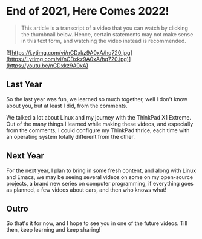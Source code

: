 # End of 2021, Here Comes 2022!

> This article is a transcript of a video that you can watch by clicking the thumbnail below. Hence, certain statements may not make sense in this text form, and watching the video instead is recommended.

[![https://i.ytimg.com/vi/nCDxkz9A0xA/hq720.jpg](https://i.ytimg.com/vi/nCDxkz9A0xA/hq720.jpg)](https://youtu.be/nCDxkz9A0xA)

## Last Year

So the last year was fun, we learned so much together, well I don't know about you, but at least I did, from the comments.

We talked a lot about Linux and my journey with the ThinkPad X1 Extreme. Out of the many things I learned while making these videos, and especially from the comments, I could configure my ThinkPad thrice, each time with an operating system totally different from the other.

## Next Year

For the next year, I plan to bring in some fresh content, and along with Linux and Emacs, we may be seeing several videos on some on my open-source projects, a brand new series on computer programming, if everything goes as planned, a few videos about cars, and then who knows what!

## Outro

So that's it for now, and I hope to see you in one of the future videos. Till then, keep learning and keep sharing!
